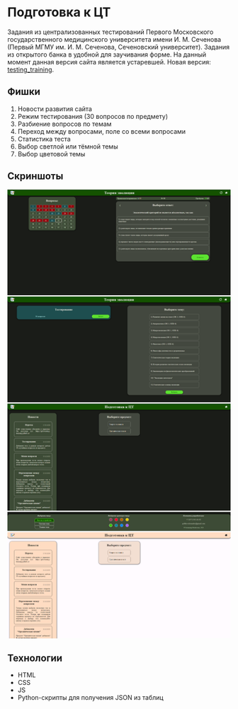 # Подготовка к ЦТ

Задания из централизованных тестирований Первого Московского государственного медицинского университета имени И. М.
Сеченова (Первый МГМУ им. И. М. Сеченова, Сеченовский университет).
Задания из открытого банка в удобной для заучивания форме.
На данный момент данная версия сайта является устаревшей.
Новая версия: [testing_training](https://github.com/grib-testing-training/testing_training).

## Фишки

1. Новости развития сайта
2. Режим тестирования (30 вопросов по предмету)
3. Разбиение вопросов по темам
4. Переход между вопросами, поле со всеми вопросами
5. Статистика теста
6. Выбор светлой или тёмной темы
7. Выбор цветовой темы

## Скриншоты

<img src="docs/images/screen1.png" alt="Screenshot">
<img src="docs/images/screen2.png" alt="Screenshot">
<img src="docs/images/screen3.png" alt="Screenshot">
<img src="docs/images/screen4.png" alt="Screenshot">
<img src="docs/images/screen5.png" alt="Screenshot">

## Технологии

- HTML
- CSS
- JS
- Python-скрипты для получения JSON из таблиц